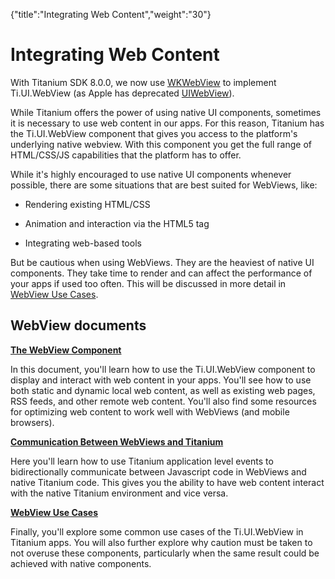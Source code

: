 {"title":"Integrating Web Content","weight":"30"} 

# Integrating Web Content

With Titanium SDK 8.0.0, we now use [WKWebView](/docs/appc/Titanium_SDK/Titanium_SDK_How-tos/WKWebView/) to implement Ti.UI.WebView (as Apple has deprecated [UIWebView](https://developer.apple.com/documentation/uikit/uiwebview)).

While Titanium offers the power of using native UI components, sometimes it is necessary to use web content in our apps. For this reason, Titanium has the Ti.UI.WebView component that gives you access to the platform's underlying native webview. With this component you get the full range of HTML/CSS/JS capabilities that the platform has to offer.

While it's highly encouraged to use native UI components whenever possible, there are some situations that are best suited for WebViews, like:

*   Rendering existing HTML/CSS
    
*   Animation and interaction via the HTML5 <canvas> tag
    
*   Integrating web-based tools
    

But be cautious when using WebViews. They are the heaviest of native UI components. They take time to render and can affect the performance of your apps if used too often. This will be discussed in more detail in [WebView Use Cases](/docs/appc/Titanium_SDK/Titanium_SDK_How-tos/Integrating_Web_Content/WebView_Use_Cases/).

## WebView documents

**[The WebView Component](/docs/appc/Titanium_SDK/Titanium_SDK_How-tos/Integrating_Web_Content/The_WebView_Component/)**

In this document, you'll learn how to use the Ti.UI.WebView component to display and interact with web content in your apps. You'll see how to use both static and dynamic local web content, as well as existing web pages, RSS feeds, and other remote web content. You'll also find some resources for optimizing web content to work well with WebViews (and mobile browsers).

**[Communication Between WebViews and Titanium](/docs/appc/Titanium_SDK/Titanium_SDK_How-tos/Integrating_Web_Content/Communication_Between_WebViews_and_Titanium/)**

Here you'll learn how to use Titanium application level events to bidirectionally communicate between Javascript code in WebViews and native Titanium code. This gives you the ability to have web content interact with the native Titanium environment and vice versa.

**[WebView Use Cases](/docs/appc/Titanium_SDK/Titanium_SDK_How-tos/Integrating_Web_Content/WebView_Use_Cases/)**

Finally, you'll explore some common use cases of the Ti.UI.WebView in Titanium apps. You will also further explore why caution must be taken to not overuse these components, particularly when the same result could be achieved with native components.